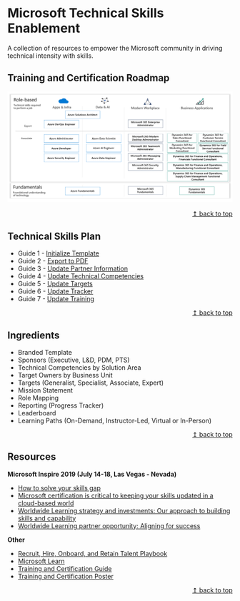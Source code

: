 # Microsoft Technical Skills Enablement
A collection of resources to empower the Microsoft community in driving technical intensity with skills.

## Training and Certification Roadmap
[![alt text](images/img-training-cert-roadmap.png "Training and Certification Roadmap")](../../raw/master/images/img-training-cert-roadmap.png) 

<div align="right"><a href="#microsoft-partner-technical-skills-enablement">↥ back to top</a></div>

## Technical Skills Plan
* Guide 1 - [Initialize Template](guides/01-setup-template.md)
* Guide 2 - [Export to PDF](guides/02-export-pdf.md)
* Guide 3 - [Update Partner Information](guides/03-update-partner.md)
* Guide 4 - [Update Technical Competencies](guides/04-update-competencies.md)
* Guide 5 - [Update Targets](guides/05-update-targets.md)
* Guide 6 - [Update Tracker](guides/06-update-tracker.md)
* Guide 7 - [Update Training](guides/07-update-training.md)

<div align="right"><a href="#microsoft-partner-technical-skills-enablement">↥ back to top</a></div>


## Ingredients
* Branded Template
* Sponsors (Executive, L&D, PDM, PTS)
* Technical Competencies by Solution Area
* Target Owners by Business Unit
* Targets (Generalist, Specialist, Associate, Expert)
* Mission Statement
* Role Mapping
* Reporting (Progress Tracker)
* Leaderboard
* Learning Paths (On-Demand, Instructor-Led, Virtual or In-Person)

<div align="right"><a href="#microsoft-partner-technical-skills-enablement">↥ back to top</a></div>

## Resources
**Microsoft Inspire 2019 (July 14-18, Las Vegas - Nevada)**  
* [How to solve your skills gap](https://myinspire.microsoft.com/sessions/7112d75b-f0c6-4f49-b369-939efe893102)
* [Microsoft certification is critical to keeping your skills updated in a cloud-based world](https://myinspire.microsoft.com/sessions/bb862e48-7249-4065-93a1-2771f29d1083)
* [Worldwide Learning strategy and investments: Our approach to building skills and capability](https://myinspire.microsoft.com/sessions/3fd9a6ff-5994-4eff-ba6c-0f4009e7fcd9)
* [Worldwide Learning partner opportunity: Aligning for success](https://myinspire.microsoft.com/sessions/78e45cba-2705-4701-8235-b4c554678eab)

**Other**
* [Recruit, Hire, Onboard, and Retain Talent Playbook](https://partner.microsoft.com/en-us/campaigns/recruit-hire-onboard-playbook)
* [Microsoft Learn](https://aka.ms/learn)
* [Training and Certification Guide](https://query.prod.cms.rt.microsoft.com/cms/api/am/binary/RWtQJJ)
* [Training and Certification Poster](https://query.prod.cms.rt.microsoft.com/cms/api/am/binary/RE2PjDI)

<div align="right"><a href="#microsoft-partner-technical-skills-enablement">↥ back to top</a></div>